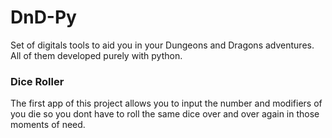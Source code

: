 # DnD-Py
 Set of digitals tools to aid you in your Dungeons and Dragons adventures.
All of them developed purely with python.
### Dice Roller
The first app of this project allows you to input the number and modifiers of you die so you dont have to roll the same dice over and over again in those moments of need.
